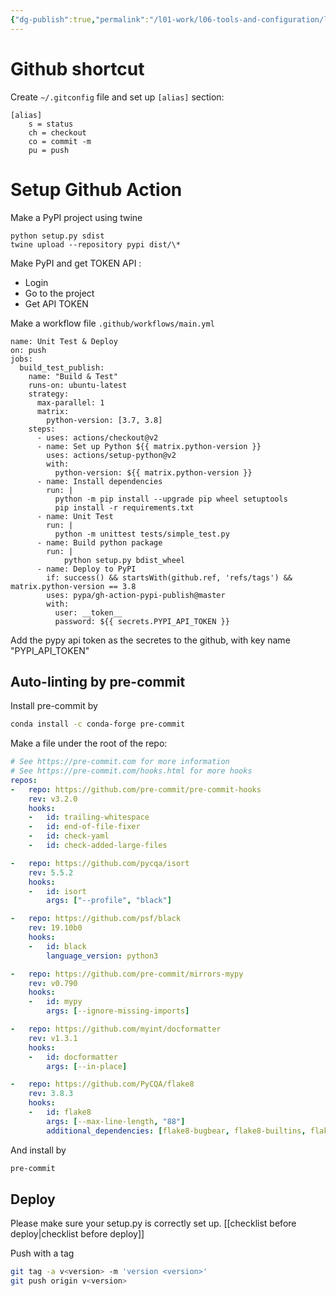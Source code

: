 ```yaml
---
{"dg-publish":true,"permalink":"/l01-work/l06-tools-and-configuration/l02-config/github-setup/","dgPassFrontmatter":true}
---
```



# Github shortcut
Create `~/.gitconfig` file and set up `[alias]` section:

```
[alias]
    s = status
    ch = checkout
    co = commit -m
    pu = push
```

# Setup Github Action

Make a PyPI project using twine 
```
python setup.py sdist
twine upload --repository pypi dist/\*
```

Make PyPI and get TOKEN API :
- Login
- Go to the project
- Get API TOKEN

Make a workflow file `.github/workflows/main.yml` 

```
name: Unit Test & Deploy
on: push
jobs:
  build_test_publish:
    name: "Build & Test"
    runs-on: ubuntu-latest
    strategy:
      max-parallel: 1
      matrix:
        python-version: [3.7, 3.8]
    steps:
      - uses: actions/checkout@v2
      - name: Set up Python ${{ matrix.python-version }}
        uses: actions/setup-python@v2
        with:
          python-version: ${{ matrix.python-version }}
      - name: Install dependencies
        run: |
          python -m pip install --upgrade pip wheel setuptools
          pip install -r requirements.txt
      - name: Unit Test
        run: |
          python -m unittest tests/simple_test.py
      - name: Build python package
        run: |
            python setup.py bdist_wheel
      - name: Deploy to PyPI
        if: success() && startsWith(github.ref, 'refs/tags') && matrix.python-version == 3.8
        uses: pypa/gh-action-pypi-publish@master
        with:
          user: __token__
          password: ${{ secrets.PYPI_API_TOKEN }}
```

Add the pypy api token as the secretes to the github, with key name "PYPI_API_TOKEN"

## Auto-linting by pre-commit

Install pre-commit by 
```bash
conda install -c conda-forge pre-commit
```

Make a file under the root of the repo:
```.pre-commit-config.yaml 
# See https://pre-commit.com for more information
# See https://pre-commit.com/hooks.html for more hooks
repos:
-   repo: https://github.com/pre-commit/pre-commit-hooks
    rev: v3.2.0
    hooks:
    -   id: trailing-whitespace
    -   id: end-of-file-fixer
    -   id: check-yaml
    -   id: check-added-large-files

-   repo: https://github.com/pycqa/isort
    rev: 5.5.2
    hooks:
    -   id: isort
        args: ["--profile", "black"]

-   repo: https://github.com/psf/black
    rev: 19.10b0
    hooks:
    -   id: black
        language_version: python3

-   repo: https://github.com/pre-commit/mirrors-mypy
    rev: v0.790
    hooks:
    -   id: mypy
        args: [--ignore-missing-imports]

-   repo: https://github.com/myint/docformatter
    rev: v1.3.1
    hooks:
    -   id: docformatter
        args: [--in-place]

-   repo: https://github.com/PyCQA/flake8
    rev: 3.8.3
    hooks:
    -   id: flake8
        args: [--max-line-length, "88"]
        additional_dependencies: [flake8-bugbear, flake8-builtins, flake8-eradicate, pep8-naming]
```

And install by 
```bash
pre-commit
```

## Deploy

Please make sure your setup.py is correctly set up. [[checklist before deploy\|checklist before deploy]]

Push with a tag

```bash
git tag -a v<version> -m 'version <version>'
git push origin v<version>
```

